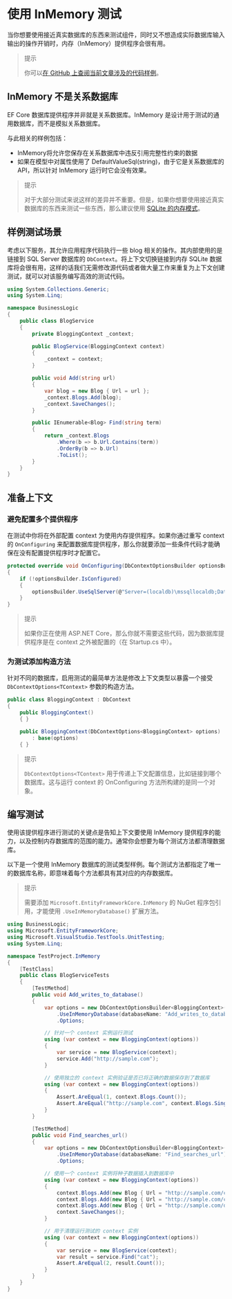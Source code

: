 # 使用 InMemory 测试

当你想要使用接近真实数据库的东西来测试组件，同时又不想造成实际数据库输入输出的操作开销时，内存（InMemory）提供程序会很有用。

> 提示
>
> 你可以[在 GitHub 上查阅当前文章涉及的代码样例](https://github.com/aspnet/EntityFramework.Docs/tree/master/samples/core/Miscellaneous/Testing)。

## InMemory 不是关系数据库

EF Core 数据库提供程序并非就是关系数据库。InMemory 是设计用于测试的通用数据库，而不是模拟关系数据库。

与此相关的样例包括：

* InMemory将允许您保存在关系数据库中违反引用完整性约束的数据
* 如果在模型中对属性使用了 DefaultValueSql(string)，由于它是关系数据库的 API，所以针对 InMemory 运行时它会没有效果。

> 提示
>
> 对于大部分测试来说这样的差异并不重要。但是，如果你想要使用接近真实数据库的东西来测试一些东西，那么建议使用 [SQLite 的内存模式](./B、使用SQLite测试.md)。

## 样例测试场景

考虑以下服务，其允许应用程序代码执行一些 blog 相关的操作。其内部使用的是链接到 SQL Server 数据库的 `DbContext`。将上下文切换链接到内存 SQLite 数据库将会很有用，这样的话我们无需修改源代码或者做大量工作来重复为上下文创建测试，就可以对该服务编写高效的测试代码。

```C#
using System.Collections.Generic;
using System.Linq;

namespace BusinessLogic
{
    public class BlogService
    {
        private BloggingContext _context;

        public BlogService(BloggingContext context)
        {
            _context = context;
        }

        public void Add(string url)
        {
            var blog = new Blog { Url = url };
            _context.Blogs.Add(blog);
            _context.SaveChanges();
        }

        public IEnumerable<Blog> Find(string term)
        {
            return _context.Blogs
                .Where(b => b.Url.Contains(term))
                .OrderBy(b => b.Url)
                .ToList();
        }
    }
}
```

## 准备上下文

### 避免配置多个提供程序

在测试中你将在外部配置 context 为使用内存提供程序。如果你通过重写 context 的 `OnConfiguring` 来配置数据库提供程序，那么你就要添加一些条件代码才能确保在没有配置提供程序时才配置它。

```C#
protected override void OnConfiguring(DbContextOptionsBuilder optionsBuilder)
{
    if (!optionsBuilder.IsConfigured)
    {
        optionsBuilder.UseSqlServer(@"Server=(localdb)\mssqllocaldb;Database=EFProviders.InMemory;Trusted_Connection=True;");
    }
}
```

> 提示
>
> 如果你正在使用 ASP.NET Core，那么你就不需要这些代码，因为数据库提供程序是在 context 之外被配置的（在 Startup.cs 中）。

### 为测试添加构造方法

针对不同的数据库，启用测试的最简单方法是修改上下文类型以暴露一个接受 `DbContextOptions<TContext>` 参数的构造方法。

```C#
public class BloggingContext : DbContext
{
    public BloggingContext()
    { }

    public BloggingContext(DbContextOptions<BloggingContext> options)
        : base(options)
    { }
```

> 提示
>
> `DbContextOptions<TContext>` 用于传递上下文配置信息，比如链接到哪个数据库。这与运行 context 的 OnConfiguring 方法所构建的是同一个对象。

## 编写测试

使用该提供程序进行测试的关键点是告知上下文要使用 InMemory 提供程序的能力，以及控制内存数据库的范围的能力。通常你会想要为每个测试方法都清理数据库。

以下是一个使用 InMemory 数据库的测试类型样例。每个测试方法都指定了唯一的数据库名称，即意味着每个方法都具有其对应的内存数据库。

> 提示
>
> 需要添加 `Microsoft.EntityFrameworkCore.InMemory` 的 NuGet 程序包引用，才能使用 `.UseInMemoryDatabase()` 扩展方法。

```C#
using BusinessLogic;
using Microsoft.EntityFrameworkCore;
using Microsoft.VisualStudio.TestTools.UnitTesting;
using System.Linq;

namespace TestProject.InMemory
{
    [TestClass]
    public class BlogServiceTests
    {
        [TestMethod]
        public void Add_writes_to_database()
        {
            var options = new DbContextOptionsBuilder<BloggingContext>()
                .UseInMemoryDatabase(databaseName: "Add_writes_to_database")
                .Options;

            // 针对一个 context 实例运行测试
            using (var context = new BloggingContext(options))
            {
                var service = new BlogService(context);
                service.Add("http://sample.com");
            }

            // 使用独立的 context 实例验证是否已将正确的数据保存到了数据库
            using (var context = new BloggingContext(options))
            {
                Assert.AreEqual(1, context.Blogs.Count());
                Assert.AreEqual("http://sample.com", context.Blogs.Single().Url);
            }
        }

        [TestMethod]
        public void Find_searches_url()
        {
            var options = new DbContextOptionsBuilder<BloggingContext>()
                .UseInMemoryDatabase(databaseName: "Find_searches_url")
                .Options;

            // 使用一个 context 实例将种子数据插入到数据库中
            using (var context = new BloggingContext(options))
            {
                context.Blogs.Add(new Blog { Url = "http://sample.com/cats" });
                context.Blogs.Add(new Blog { Url = "http://sample.com/catfish" });
                context.Blogs.Add(new Blog { Url = "http://sample.com/dogs" });
                context.SaveChanges();
            }

            // 用于清理运行测试的 context 实例
            using (var context = new BloggingContext(options))
            {
                var service = new BlogService(context);
                var result = service.Find("cat");
                Assert.AreEqual(2, result.Count());
            }
        }
    }
}
```